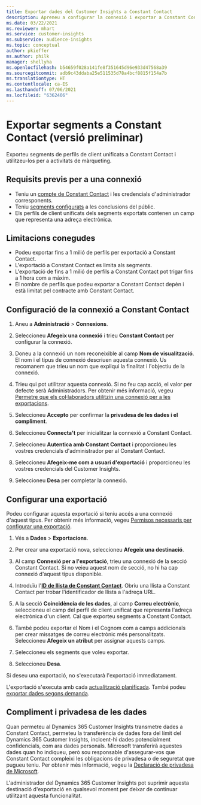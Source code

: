```yaml
---
title: Exportar dades del Customer Insights a Constant Contact
description: Apreneu a configurar la connexió i exportar a Constant Contact.
ms.date: 03/22/2021
ms.reviewer: mhart
ms.service: customer-insights
ms.subservice: audience-insights
ms.topic: conceptual
author: pkieffer
ms.author: philk
manager: shellyha
ms.openlocfilehash: b54659f028a141fe8f351645d96e933d47568a39
ms.sourcegitcommit: adb9c43ddaba25e511535d78a4bcf8815f154a7b
ms.translationtype: HT
ms.contentlocale: ca-ES
ms.lasthandoff: 07/06/2021
ms.locfileid: "6362406"
---
```

# <a name="export-segments-to-constant-contact-preview"></a>Exportar segments a Constant Contact (versió preliminar)

Exporteu segments de perfils de client unificats a Constant Contact i utilitzeu-los per a activitats de màrqueting. 

## <a name="prerequisites-for-a-connection"></a>Requisits previs per a una connexió

-   Teniu un [compte de Constant Contact](https://www.constantcontact.com/account-home) i les credencials d'administrador corresponents.
-   Teniu [segments configurats](segments.md) a les conclusions del públic.
-   Els perfils de client unificats dels segments exportats contenen un camp que representa una adreça electrònica.

## <a name="known-limitations"></a>Limitacions conegudes

- Podeu exportar fins a 1 milió de perfils per exportació a Constant Contact.
- L'exportació a Constant Contact es limita als segments.
- L'exportació de fins a 1 milió de perfils a Constant Contact pot trigar fins a 1 hora com a màxim. 
- El nombre de perfils que podeu exportar a Constant Contact depèn i està limitat pel contracte amb Constant Contact.

## <a name="set-up-connection-to-constant-contact"></a>Configuració de la connexió a Constant Contact

1. Aneu a **Administració** > **Connexions**.

1. Seleccioneu **Afegeix una connexió** i trieu **Constant Contact** per configurar la connexió.

1. Doneu a la connexió un nom reconeixible al camp **Nom de visualització**. El nom i el tipus de connexió descriuen aquesta connexió. Us recomanem que trieu un nom que expliqui la finalitat i l'objectiu de la connexió.

1. Trieu qui pot utilitzar aquesta connexió. Si no feu cap acció, el valor per defecte serà Administradors. Per obtenir més informació, vegeu [Permetre que els col·laboradors utilitzin una connexió per a les exportacions](connections.md#allow-contributors-to-use-a-connection-for-exports).

1. Seleccioneu **Accepto** per confirmar la **privadesa de les dades i el compliment**.

1. Seleccioneu **Connecta't** per inicialitzar la connexió a Constant Contact.

1. Seleccioneu **Autentica amb Constant Contact** i proporcioneu les vostres credencials d'administrador per al Constant Contact. 

1. Seleccioneu **Afegeix-me com a usuari d'exportació** i proporcioneu les vostres credencials del Customer Insights.

1. Seleccioneu **Desa** per completar la connexió.

## <a name="configure-an-export"></a>Configurar una exportació

Podeu configurar aquesta exportació si teniu accés a una connexió d'aquest tipus. Per obtenir més informació, vegeu [Permisos necessaris per configurar una exportació](export-destinations.md#set-up-a-new-export).

1. Vés a **Dades** > **Exportacions**.

1. Per crear una exportació nova, seleccioneu **Afegeix una destinació**.

1. Al camp **Connexió per a l'exportació**, trieu una connexió de la secció Constant Contact. Si no veieu aquest nom de secció, no hi ha cap connexió d'aquest tipus disponible.

1. Introduïu l'[**ID de llista de Constant Contact**](https://app.constantcontact.com/pages/contacts/ui#lists). Obriu una llista a Constant Contact per trobar l'identificador de llista a l'adreça URL.

1. A la secció **Coincidència de les dades**, al camp **Correu electrònic**, seleccioneu el camp del perfil de client unificat que representa l'adreça electrònica d'un client. Cal que exporteu segments a Constant Contact.

1. També podeu exportar el Nom i el Cognom com a camps addicionals per crear missatges de correu electrònic més personalitzats. Seleccioneu **Afegeix un atribut** per assignar aquests camps.

1. Seleccioneu els segments que voleu exportar.

1. Seleccioneu **Desa**.

Si deseu una exportació, no s'executarà l'exportació immediatament.

L'exportació s'executa amb cada [actualització planificada](system.md#schedule-tab). També podeu [exportar dades segons demanda](export-destinations.md#run-exports-on-demand). 


## <a name="data-privacy-and-compliance"></a>Compliment i privadesa de les dades

Quan permeteu al Dynamics 365 Customer Insights transmetre dades a Constant Contact, permeteu la transferència de dades fora del límit del Dynamics 365 Customer Insights, incloent-hi dades potencialment confidencials, com ara dades personals. Microsoft transferirà aquestes dades quan ho indiqueu, però sou responsable d'assegurar-vos que Constant Contact compleixi les obligacions de privadesa o de seguretat que pugueu teniu. Per obtenir més informació, vegeu la [Declaració de privadesa de Microsoft](https://go.microsoft.com/fwlink/?linkid=396732).

L'administrador del Dynamics 365 Customer Insights pot suprimir aquesta destinació d'exportació en qualsevol moment per deixar de continuar utilitzant aquesta funcionalitat.
